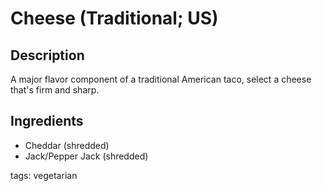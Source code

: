 Cheese (Traditional; US)
======================

## Description

A major flavor component of a traditional American taco, select a cheese that's firm and sharp.

## Ingredients

* Cheddar (shredded)
* Jack/Pepper Jack (shredded)

tags: vegetarian
